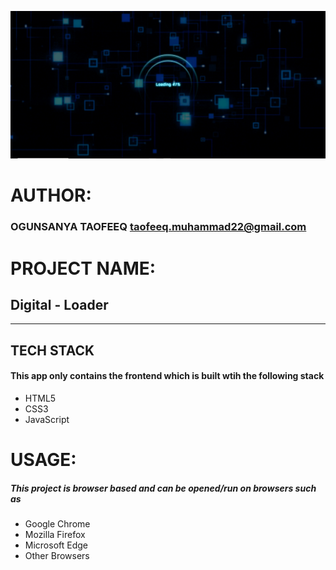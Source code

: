 
![Project Image Link](https://github.com/tsucess/digital-loader/blob/main/images/loader-interface.png)


# AUTHOR:
### OGUNSANYA TAOFEEQ <taofeeq.muhammad22@gmail.com> 

# PROJECT NAME:
## **Digital - Loader** 
---

## TECH STACK
#### This app only contains the frontend which is built wtih the following stack
* HTML5
* CSS3
* JavaScript

# USAGE:
##### This project is browser based and can be opened/run on browsers such as 
* Google Chrome
* Mozilla Firefox
* Microsoft Edge
* Other Browsers
